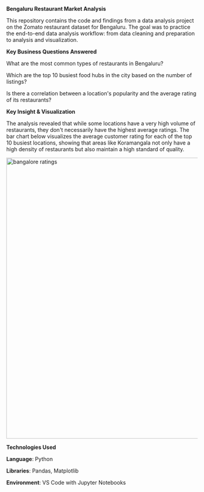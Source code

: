 **Bengaluru Restaurant Market Analysis**

This repository contains the code and findings from a data analysis project on the Zomato restaurant dataset for Bengaluru. The goal was to practice the end-to-end data analysis workflow: from data cleaning and preparation to analysis and visualization.

**Key Business Questions Answered**

What are the most common types of restaurants in Bengaluru?

Which are the top 10 busiest food hubs in the city based on the number of listings?

Is there a correlation between a location's popularity and the average rating of its restaurants?

**Key Insight & Visualization**

The analysis revealed that while some locations have a very high volume of restaurants, they don't necessarily have the highest average ratings. The bar chart below visualizes the average customer rating for each of the top 10 busiest locations, showing that areas like Koramangala not only have a high density of restaurants but also maintain a high standard of quality.

<img width="1027" height="740" alt="bangalore ratings" src="https://github.com/user-attachments/assets/25776acb-6055-42f5-9ed7-3fcaaccb2b5a" />

**Technologies Used**

**Language**: Python

**Libraries**: Pandas, Matplotlib

**Environment**: VS Code with Jupyter Notebooks
